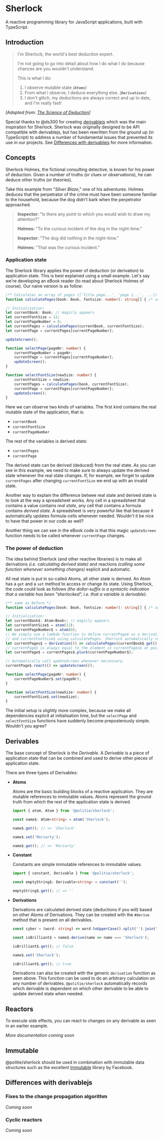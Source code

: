 # Sherlock

A reactive programming library for JavaScript applications, built with TypeScript.

## Introduction

> I'm Sherlock, the world's best deduction expert.
>
> I'm not going to go into detail about how I do what I do because chances are you wouldn't understand.
>
> This is what I do:
>
> 1. I observe mutable state *(**`Atoms`**)*
> 2. From what I observe, I deduce everything else. *(**`Derivations`**)*
> 3. I don't glitch, my deductions are always correct and up to date, and I'm really fast!

*[Adapted from: [The Science of Deduction](http://www.thescienceofdeduction.co.uk/)]*

Special thanks to @ds300 for creating [derivablejs](https://github.com/ds300/derivablejs) which was the main inspiration for Sherlock. Sherlock was originally designed to be API compatible with derivablejs, but has been rewritten from the ground up (in TypeScript) to address a number of fundamental issues that prevented its use in our projects. See [Differences with derivablejs](#differences-with-derivablejs) for more information.

## Concepts

Sherlock Holmes, the fictional consulting detective, is known for his power of deduction. Given a number of truths (or clues or observations), he can deduce other truths (or theories).

Take this example from "*Silver Blaze*," one of his adventures. Holmes deduces that the perpetrator of the crime must have been someone familiar to the household, because the dog didn't bark when the perpetrator approached.

> **Inspector:** "Is there any point to which you would wish to draw my attention?"
>
> **Holmes:** "To the curious incident of the dog in the night-time."
>
> **Inspector:** "The dog did nothing in the night-time."
>
> **Holmes:** "That was the curious incident."

### Application state
The Sherlock library applies the power of deduction (or derivation) to application state. This is best explained using a small example. Let's say we're developing an eBook reader (to read about Sherlock Holmes of course). Our naive version is as follow:

```typescript
/** Calculates an array of pages (['Title page...', 'page 1...', ...]). */
function calculatePages(book: Book, fontsize: number): string[] { /* secret internal code. ;-) */ }

// Initialisation:
let currentBook: Book; // magicly appears
let currentFontSize = 12;
let currentPageNumber = 0;
let currentPages = calculatePages(currentBook, currentFontSize);
let currentPage = currentPages[currentPageNumber];

updateScreen();

function selectPage(pageNr: number) {
    currentPageNumber = pageNr;
    currentPage = currentPages[currentPageNumber];
    updateScreen();
}

function selectFontSize(newSize: number) {
    currentFontSize = newSize;
    currentPages = calculatePages(book, currentFontSize);
    currentPage = currentPages[currentPageNumber];
    updateScreen();
}
```

Here we can observe two kinds of variables. The first kind contains the real mutable state of the application, that is:
- `currentBook`
- `currentFontSize`
- `currentPageNumber`

The rest of the variables is derived state:
- `currentPages`
- `currentPage`

The derived state can be derived (deduced) from the real state. As you can see in this example, we need to make sure to always update the derived state whenever the real state changes. If, for example, we forget to update `currentPages` after changing `currentFontSize` we end up with an invalid state.

Another way to explain the difference betwee real state and derived state is to look at the way a spreadsheet works. Any cell in a spreadsheet that contains a value contains *real state*, any cell that contains a formula contains *derived state*. A spreadsheet is very powerful like that because it automatically updates formula-cells whenever needed. Wouldn't it be nice to have that power in our code as well?

Another thing we can see in the eBook code is that this magic `updateScreen` function needs to be called whenever `currentPage` changes.

### The power of deduction
The idea behind Sherlock (and other reactive libraries) is to make all derivations *(i.e. calculating derived state)* and reactions *(calling some function whenever something changes)* explicit and automatic.

All real state is put in so-called Atoms, all other state is derived. An Atom has a `get` and a `set` method to access or change its state. Using Sherlock, the code could look as follows *(the dollor-suffix is a syntactic indication that a variable has been "sherlocked", i.e. that a variable is derivable)*:

```typescript
/** same as before */
function calculatePages(book: Book, fontsize: number): string[] { /* secret internal code. ;-) */ }

// Initialisation:
let currentBook$: Atom<Book>; // magicly appears
let currentFontSize$ = atom(12);
let currentPageNumber$ = atom(0);
// We simply use a lambda function to define currentPage$ as a derivation of currentBook$
// and currentFontSize$ using calculatePages. Sherlock automatically records all dependencies.
let currentPages$ = derivation(() => calculatePages(currentBook$.get(), currentFontSize$.get()));
// currentPage$ is always equal to the element in currentPages$ at position currentPageNumber$.
let currentPage$ = currentPages$.pluck(currentPageNumber$);

// Automatically call updateScreen whenever neccessary.
currentPage$.react(() => updateScreen());

function selectPage(pageNr: number) {
    currentPageNumber$.set(pageNr);
}

function selectFontSize(newSize: number) {
    currentFontSize$.set(newSize);
}
```

The initial setup is slightly more complex, because we make all dependencies explicit at initialisation time, but the `selectPage` and `selectFontSize` functions have suddenly become preposterously simple. Wouldn't you agree?

## Derivables

The base concept of Sherlock is the *Derivable*. A *Derivable* is a piece of application state that can be combined and used to derive other pieces of application state.

There are three types of Derivables:

- **Atoms**

    Atoms are the basic building blocks of a reactive application. They are mutable references to immutable values. Atoms represent the ground truth from which the rest of the application state is derived.

    ```typescript
    import { atom, Atom } from '@politie/sherlock';

    const name$: Atom<string> = atom('Sherlock');

    name$.get(); // => 'Sherlock'

    name$.set('Moriarty');

    name$.get(); // => 'Moriarty'
    ```

- **Constant**

    Constants are simple immutable references to immutable values.

    ```typescript
    import { constant, Derivable } from '@politie/sherlock';

    const emptyString$: Derivable<string> = constant('');

    emptyString$.get(); // => ''
    ```

- **Derivations**

    Derivations are calculated derived state (deductions if you will) based on other Atoms of Derivations. They can be created with the `#derive` method that is present on all derivables.

    ```typescript
    const cyber = (word: string) => word.toUpperCase().split('').join(' ');

    const isBrilliant$ = name$.derive(name => name === 'Sherlock');

    isBrilliant$.get(); // false

    name$.set('Sherlock');

    isBrilliant$.get(); // true
    ```

    Derivations can also be created with the generic `derivation` function as seen above. This function can be used to do an arbitrary calculation on any number of derivables. `@politie/sherlock` automatically records which derivable is dependent on which other derivable to be able to update derived state when needed.

## Reactors

To execute side effects, you can react to changes on any derivable as seen in an earlier example.

*More documentation coming soon*

## Immutable

@politie/sherlock should be used in combination with immutable data structures such as the excellent [Immutable](https://facebook.github.io/immutable-js/) library by Facebook.

## Differences with derivablejs
### Fixes to the change propagation algorithm
*Coming soon*
### Cyclic reactors
*Coming soon*
